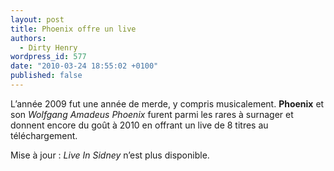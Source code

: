 ```yaml
---
layout: post
title: Phoenix offre un live
authors:
  - Dirty Henry
wordpress_id: 577
date: "2010-03-24 18:55:02 +0100"
published: false
---
```


L’année 2009 fut une année de merde, y compris musicalement. **Phoenix** et son
_Wolfgang Amadeus Phoenix_ furent parmi les rares à surnager et donnent encore
du goût à 2010 en offrant un live de 8 titres au téléchargement.

Mise à jour : _Live In Sidney_ n’est plus disponible.
